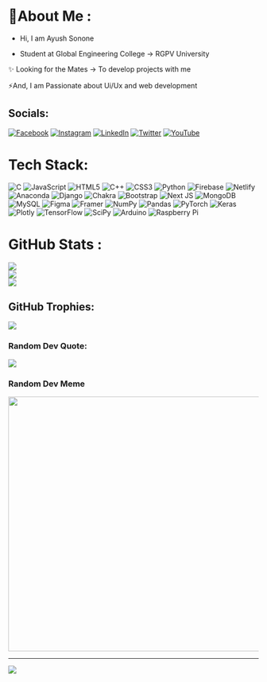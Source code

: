 # 💫About Me :
- Hi, I am Ayush Sonone

- Student at Global Engineering College
   -> RGPV University

✨ Looking for the Mates
   -> To develop projects with me

⚡And, I am Passionate about Ui/Ux
 and web development 

## Socials:
[![Facebook](https://img.shields.io/badge/Facebook-%231877F2.svg?logo=Facebook&logoColor=white)](https://m.facebook.com/100013411669319/) [![Instagram](https://img.shields.io/badge/Instagram-%23E4405F.svg?logo=Instagram&logoColor=white)](https://www.instagram.com/ayushsonone07) [![LinkedIn](https://img.shields.io/badge/LinkedIn-%230077B5.svg?logo=linkedin&logoColor=white)](https://www.linkedin.com/in/ayush-sonone-4a3100220) [![Twitter](https://img.shields.io/badge/Twitter-%231DA1F2.svg?logo=Twitter&logoColor=white)](https://www.twitter.com/sononeayush07) [![YouTube](https://img.shields.io/badge/YouTube-%23FF0000.svg?logo=YouTube&logoColor=white)](https://youtube.com/c/TechUpaya) 

# Tech Stack:
![C](https://img.shields.io/badge/c-%2300599C.svg?style=plastic&logo=c&logoColor=white) ![JavaScript](https://img.shields.io/badge/javascript-%23323330.svg?style=plastic&logo=javascript&logoColor=%23F7DF1E) ![HTML5](https://img.shields.io/badge/html5-%23E34F26.svg?style=plastic&logo=html5&logoColor=white) ![C++](https://img.shields.io/badge/c++-%2300599C.svg?style=plastic&logo=c%2B%2B&logoColor=white) ![CSS3](https://img.shields.io/badge/css3-%231572B6.svg?style=plastic&logo=css3&logoColor=white) ![Python](https://img.shields.io/badge/python-3670A0?style=plastic&logo=python&logoColor=ffdd54) ![Firebase](https://img.shields.io/badge/firebase-%23039BE5.svg?style=plastic&logo=firebase) ![Netlify](https://img.shields.io/badge/netlify-%23000000.svg?style=plastic&logo=netlify&logoColor=#00C7B7) ![Anaconda](https://img.shields.io/badge/Anaconda-%2344A833.svg?style=plastic&logo=anaconda&logoColor=white) ![Django](https://img.shields.io/badge/django-%23092E20.svg?style=plastic&logo=django&logoColor=white) ![Chakra](https://img.shields.io/badge/chakra-%234ED1C5.svg?style=plastic&logo=chakraui&logoColor=white) ![Bootstrap](https://img.shields.io/badge/bootstrap-%23563D7C.svg?style=plastic&logo=bootstrap&logoColor=white) ![Next JS](https://img.shields.io/badge/Next-black?style=plastic&logo=next.js&logoColor=white) ![MongoDB](https://img.shields.io/badge/MongoDB-%234ea94b.svg?style=plastic&logo=mongodb&logoColor=white) ![MySQL](https://img.shields.io/badge/mysql-%2300f.svg?style=plastic&logo=mysql&logoColor=white) 	![Figma](https://img.shields.io/badge/figma-%23F24E1E.svg?style=plastic&logo=figma&logoColor=white) ![Framer](https://img.shields.io/badge/Framer-black?style=plastic&logo=framer&logoColor=blue) ![NumPy](https://img.shields.io/badge/numpy-%23013243.svg?style=plastic&logo=numpy&logoColor=white) ![Pandas](https://img.shields.io/badge/pandas-%23150458.svg?style=plastic&logo=pandas&logoColor=white) ![PyTorch](https://img.shields.io/badge/PyTorch-%23EE4C2C.svg?style=plastic&logo=PyTorch&logoColor=white) ![Keras](https://img.shields.io/badge/Keras-%23D00000.svg?style=plastic&logo=Keras&logoColor=white) ![Plotly](https://img.shields.io/badge/Plotly-%233F4F75.svg?style=plastic&logo=plotly&logoColor=white) ![TensorFlow](https://img.shields.io/badge/TensorFlow-%23FF6F00.svg?style=plastic&logo=TensorFlow&logoColor=white) ![SciPy](https://img.shields.io/badge/SciPy-%230C55A5.svg?style=plastic&logo=scipy&logoColor=%white) ![Arduino](https://img.shields.io/badge/-Arduino-00979D?style=plastic&logo=Arduino&logoColor=white) ![Raspberry Pi](https://img.shields.io/badge/-RaspberryPi-C51A4A?style=plastic&logo=Raspberry-Pi)
# GitHub Stats :
![](https://github-readme-stats.vercel.app/api?username=ayushsonone07&theme=vue&hide_border=false&include_all_commits=false&count_private=false)<br/>
![](https://github-readme-streak-stats.herokuapp.com/?user=ayushsonone07&theme=vue&hide_border=false)<br/>
![](https://github-readme-stats.vercel.app/api/top-langs/?username=ayushsonone07&theme=vue&hide_border=false&include_all_commits=false&count_private=false&layout=compact)

## GitHub Trophies:
![](https://github-profile-trophy.vercel.app/?username=ayushsonone07&theme=chalk&no-frame=false&no-bg=false&margin-w=4)

### Random Dev Quote:
![](https://quotes-github-readme.vercel.app/api?type=vetical&theme=light)

### Random Dev Meme
<img src="https://random-memer.herokuapp.com/" width="512px"/>

---
[![](https://visitcount.itsvg.in/api?id=ayushsonone07&icon=5&color=9)](https://visitcount.itsvg.in)

